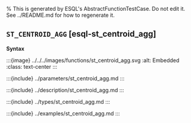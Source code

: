 % This is generated by ESQL's AbstractFunctionTestCase. Do not edit it. See ../README.md for how to regenerate it.

## `ST_CENTROID_AGG` [esql-st_centroid_agg]

**Syntax**

:::{image} ../../../images/functions/st_centroid_agg.svg
:alt: Embedded
:class: text-center
:::


:::{include} ../parameters/st_centroid_agg.md
:::

:::{include} ../description/st_centroid_agg.md
:::

:::{include} ../types/st_centroid_agg.md
:::

:::{include} ../examples/st_centroid_agg.md
:::
